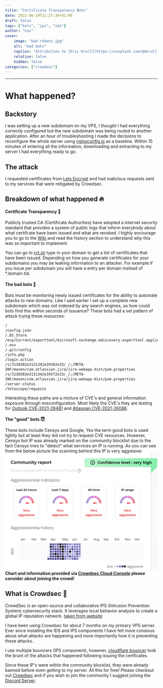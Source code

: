 ```yaml
---
title: "Certificate Transparency Bots"
date: 2022-06-29T21:27:36+01:00
draft: false
tags: ["bots", "ips", "ids"]
author: "Loz"
cover:
    image: "bad-robots.jpg"
    alt: "bad bots"
    caption: "Attribution to [Eric Krull](https://unsplash.com/@ekrull)"
    relative: false
    hidden: false
categories: ["crowdsec"]
---
```


---
# What happened?
## Backstory

I was setting up a new subdomain on my VPS, I thought I had everything correctly configured but the new subdomain was being routed to another application. After an hour of troubleshooting I made the decisions to reconfigure the whole server using [nginxconfig.io](https://nginxconfig.io/) as a baseline. Within 15 minutes of entering all the information, downloading and extracting to my server I had everything ready to go.

## The attack

I requested certificates from [Lets Encrypt](https://letsencrypt.org/) and had malicious requests sent to my services that were mitigated by Crowdsec.

## Breakdown of what happened 🔥
#### Certificate Transparency 📝
Publicly trusted CA (Certificate Authorities) have adopted a internet security standard that provides a system of public logs that inform everybody about what certifcate have been issued and what are revoked. I highly encourage you to go to the [Wiki](https://en.wikipedia.org/wiki/Certificate_Transparency) and read the history section to understand why this was so important to implement.

You can go to [crt.sh](https://crt.sh/) type in your domain to get a list of certificates that have been issued. Depending on how you generate certificates for your subdomains you may be leaking information to an attacker. For example if you issue per subdomain you will have a entry per domain instead of *.domain.tld.

#### The bad bots 🤖
Bots must be monitoring newly issued certificates for the ability to automate attacks to new domains. Like I said earlier I set up a complete new subdomain which was not indexed by any search engines, so how could bots find this within seconds of issuance? These bots had a set pattern of attack trying these resources:
```text
/
/config.json
/.DS_Store
/ecp/Current/exporttool/microsoft.exchange.ediscovery.exporttool.application
/.env
/.git/config
/info.php
/login.action
/s/3138382e3131342e39362e33/_/;/META-INF/maven/com.atlassian.jira/jira-webapp-dist/pom.properties
/s/3138382e3131342e39372e33/_/;/META-INF/maven/com.atlassian.jira/jira-webapp-dist/pom.properties
/server-status
/telescope/requests
```
Interesting these paths are a mixture of CVE's and general information exposure through misconfiguration. Most likely the CVE's they are testing for [Outlook CVE-2021-28481](https://msrc.microsoft.com/update-guide/vulnerability/CVE-2021-28481) and [Atlassian CVE-2021-26086](https://cve.circl.lu/cve/CVE-2021-26086).

#### The "good" bots 😇
These bots include Censys and Google, Yes the term good bots is used lightly but at least they did not try to request CVE resources. However, Censys bot IP was already marked on the community blocklist due to the fact Censys tries to "detect" what services an IP is running. As you can see from the below picture the scanning behind this IP is very aggresive:
![Censys bot](/censys-bad-ip.png "'Good' Bot")
**Chart and information provided via [Crowdsec Cloud Console](https://app.crowdsec.net) please consider about joining the crowd!**

## What is Crowdsec 🦙
CrowdSec is an open-source and collaborative IPS (Intrusion Prevention System) cybersecurity stack.
It leverages local behavior analysis to create a global IP reputation network. [taken from website](https://www.crowdsec.net/)

I have been using Crowdsec for about 7 months on my primary VPS server. Ever since installing the IDS and IPS components I have felt more consious about what attacks are happening and more importantly how it is preventing these attacks.

I use multiple bouncers (IPS component), however, [cloudflare bouncer](https://github.com/crowdsecurity/cs-cloudflare-bouncer) took the brunt of the attacks that happened following issuing the certficates. 

Since these IP's were within the community blocklist, they were already banned before even getting to my server. All this for free! Please checkout out [Crowdsec](https://www.crowdsec.net/) and if you wish to join the community I suggest joining the [Discord Server](https://discord.gg/crowdsec).